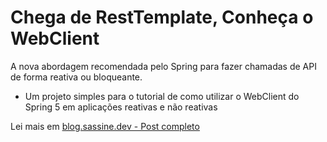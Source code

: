 # Chega de RestTemplate, Conheça o WebClient
A nova abordagem recomendada pelo Spring para fazer chamadas de API de forma reativa ou bloqueante.

- Um projeto simples para o tutorial de como utilizar o WebClient do Spring 5 em aplicações reativas e não reativas

Lei mais em [blog.sassine.dev - Post completo](https://blog.sassine.dev//chega-de-resttemplate-conheca-o-webclient)

